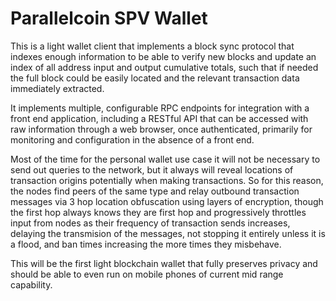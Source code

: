 # Parallelcoin SPV Wallet

This is a light wallet client that implements a block sync protocol that indexes enough information to be able to verify new blocks and update an index of all address input and output cumulative totals, such that if needed the full block could be easily located and the relevant transaction data immediately extracted.

It implements multiple, configurable RPC endpoints for integration with a front end application, including a RESTful API that can be accessed with raw information through a web browser, once authenticated, primarily for monitoring and configuration in the absence of a front end.

Most of the time for the personal wallet use case it will not be necessary to send out queries to the network, but it always will reveal locations of transaction origins potentially when making transactions. So for this reason, the nodes find peers of the same type and relay outbound transaction messages via 3 hop location obfuscation using layers of encryption, though the first hop always knows they are first hop and progressively throttles input from nodes as their frequency of transaction sends increases, delaying the transmision of the messages, not stopping it entirely unless it is a flood, and ban times increasing the more times they misbehave.

This will be the first light blockchain wallet that fully preserves privacy and should be able to even run on mobile phones of current mid range capability.